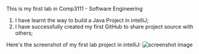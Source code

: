 This is my first lab in Comp3111 - Software Engineering

1. I have learnt the way to build a Java Project in intelliJ;
2. I have successfully created my first GitHub to share project source with others;

Here's the screenshot of my first lab project in intelliJ:
![screenshot image](C:\Users\fungh\IdeaProjects\Comp3111LEx\src\img_1.png)
